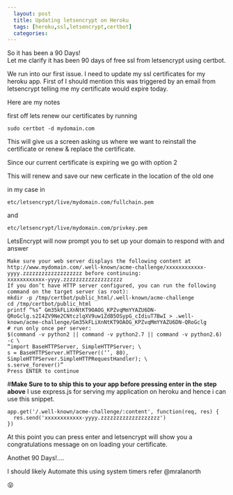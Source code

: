 ```yaml
---
  layout: post
  title: Updating letsencrypt on Heroku
  tags: [heroku,ssl,letsencrypt,certbot]
  categories:
---
```


So it has been a 90 Days!  
Let me clarify it has been 90 days of free ssl from letsencrypt using certbot.

We run into our first issue. I need to update my ssl certificates for my heroku app.
First of I should mention this was triggered by an email from letsencrypt telling
me my certificate would expire today.

Here are my notes


first off lets renew our certificates by running

`sudo certbot -d mydomain.com`

This will give us a screen asking us where we want to reinstall the certificate or renew & replace the certificate.

Since our current certificate is expiring we go with option 2

This will renew and save our new cerficate in the location of the old one

in my case in

`etc/letsencrypt/live/mydomain.com/fullchain.pem`

and

`etc/letsencrypt/live/mydomain.com/privkey.pem`

LetsEncrypt will now prompt you to set up your domain to respond with and answer

~~~~
Make sure your web server displays the following content at
http://www.mydomain.com/.well-known/acme-challenge/xxxxxxxxxxxx-yyyy.zzzzzzzzzzzzzzzzzzz before continuing:
xxxxxxxxxxxx-yyyy.zzzzzzzzzzzzzzzzzzz
If you don’t have HTTP server configured, you can run the following
command on the target server (as root):
mkdir -p /tmp/certbot/public_html/.well-known/acme-challenge
cd /tmp/certbot/public_html
printf “%s” Gm35kFLiXnNtKT9OAOG_KPZvqMmYYAZU6DN-QRoGclg.s2I4ZV9Ne2CNtczlqXV9uw1ZdB5OSypG_cIdiuT7BwI > .well-known/acme-challenge/Gm35kFLiXnNtKT9OAOG_KPZvqMmYYAZU6DN-QRoGclg
# run only once per server:
$(command -v python2 || command -v python2.7 || command -v python2.6) -c \
“import BaseHTTPServer, SimpleHTTPServer; \
s = BaseHTTPServer.HTTPServer((‘’, 80), SimpleHTTPServer.SimpleHTTPRequestHandler); \
s.serve_forever()”
Press ENTER to continue
~~~~


#**Make Sure to to ship this to your app before pressing enter in the step above**
I use express.js for serving my application on heroku and hence i can use this snippet.

~~~~
app.get('/.well-known/acme-challenge/:content', function(req, res) {
  res.send('xxxxxxxxxxxx-yyyy.zzzzzzzzzzzzzzzzzzz')
})
~~~~

At this point you can press enter and letsencrypt will show you a congratulations message on on loading your certificate.

Anothet 90 Days!....

I should likely Automate this using system timers refer @mralanorth

&#x1f61d;
